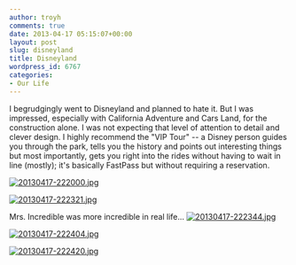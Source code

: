 ```yaml
---
author: troyh
comments: true
date: 2013-04-17 05:15:07+00:00
layout: post
slug: disneyland
title: Disneyland
wordpress_id: 6767
categories:
- Our Life
---
```


I begrudgingly went to Disneyland and planned to hate it. But I was impressed, especially with California Adventure and Cars Land, for the construction alone. I was not expecting that level of attention to detail and clever design. I highly recommend the "VIP Tour" -- a Disney person guides you through the park, tells you the history and points out interesting things but most importantly, gets you right into the rides without having to wait in line (mostly); it's basically FastPass but without requiring a reservation.

  
  
[![20130417-222000.jpg](http://troyandgay.files.wordpress.com/2013/04/20130417-222000.jpg)](http://troyandgay.files.wordpress.com/2013/04/20130417-222000.jpg)  
  
[![20130417-222321.jpg](http://troyandgay.files.wordpress.com/2013/04/20130417-222321.jpg)](http://troyandgay.files.wordpress.com/2013/04/20130417-222321.jpg)  
  


Mrs. Incredible was more incredible in real life...
[![20130417-222344.jpg](http://troyandgay.files.wordpress.com/2013/04/20130417-222344.jpg)](http://troyandgay.files.wordpress.com/2013/04/20130417-222344.jpg)  
  
[![20130417-222404.jpg](http://troyandgay.files.wordpress.com/2013/04/20130417-222404.jpg)](http://troyandgay.files.wordpress.com/2013/04/20130417-222404.jpg)  
  
[![20130417-222420.jpg](http://troyandgay.files.wordpress.com/2013/04/20130417-222420.jpg)](http://troyandgay.files.wordpress.com/2013/04/20130417-222420.jpg)
